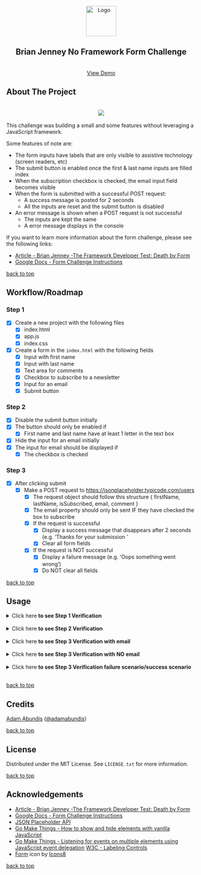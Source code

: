 <div id="top"></div>
<br />
<div align="center">
  <a href="https://abuna1985.github.io/brian-jenney-form-challenge">
    <img src="images/form-96x96.png" alt="Logo" width="80" height="80">
  </a>

  <h2 align="center">Brian Jenney No Framework Form Challenge</h3>

  <p align="center">
    <br />
    <a href="https://abuna1985.github.io/brian-jenney-form-challenge">View Demo</a>
  </p>
</div>

## About The Project
<br />
<div align="center">
  <img src="images/happy-little-form-desktop.jpg" />
</div>
<br />
This challenge was building a small and some features without leveraging a JavaScript framework.

Some features of note are:

* The form inputs have labels that are only visible to assistive technology (screen readers, etc)
* The submit button is enabled once the first & last name inputs are filled index
* When the subscription checkbox is checked, the email input field becomes visible
* When the form is submitted with a successful POST request:
  *  A success message is posted for 2 seconds
  *  All the inputs are reset and the submit button is disabled
*  An error message is shown when a POST request is not successful
   *  The inputs are kept the same
   *  A error message displays in the console

If you want to learn more information about the form challenge, please see the following links:
* [Article - Brian Jenney -The Framework Developer Test: Death by Form](https://typeshare.co/brianjenney/posts/the-framework-developer-test-death-by-form)
* [Google Docs - Form Challenge Instructions](https://docs.google.com/document/d/1zC4wts9HVIxBVdAdGrbk32-JEAbQh-orMGCMZE3sKAI/edit#heading=h.gwauynib8haa)

<a href="#top">back to top</a>

## Workflow/Roadmap

### Step 1

- [x] Create a new project with the following files
  - [x] index.html
  - [x] app.js
  - [x] index.css

- [x] Create a form in the `index.html` with the following fields
  - [x] Input with first name
  - [x] Input with last name
  - [x] Text area for comments
  - [x] Checkbox to subscribe to a newsletter
  - [x] Input for an email
  - [x] Submit button

### Step 2

- [x] Disable the submit button initially
- [x] The button should only be enabled if
  - [x] First name and last name have at least 1 letter in the text box
- [x] Hide the input for an email initially
- [x] The input for email should be displayed if
  - [x] The checkbox is checked

### Step 3

- [x] After clicking submit
  - [x] Make a POST request to https://jsonplaceholder.typicode.com/users
    - [x] The request object should follow this structure { firstName, lastName, isSubscribed, email, comment }
    - [x] The email property should only be sent IF they have checked the box to subscribe
    - [x] If the request is successful
      - [x] Display a success message that disappears after 2 seconds (e.g. ‘Thanks for your submission <FirstName>’
      - [x] Clear all form fields
    - [x] If the request is NOT successful
      - [x] Display a failure message (e.g. ‘Oops something went wrong’)
      - [x] Do NOT clear all fields

<a href="#top">back to top</a>

## Usage

<details>
  <summary>Click here <strong>to see Step 1 Verification</strong></summary>
  <p>There is an the following elements:</p>
  <ul>
    <li>input for first name</li>
    <li>input for last name</li>
    <li>input for comments</li>
    <li>checkbox for subscribing</li>
    <li>input for email</li>
    <li>button for submitting form</li>
  </ul>
  <img src="images/happy-little-form-desktop.jpg" />
</details>
<br>
<details>
  <summary>Click here <strong>to see Step 2 Verification</strong></summary>
  <p>Submit button is only available when the first and last name inputs are filled in</p>
  <p>The email input only shows when the subscription checkbox is checked</p>
  <img src="images/step-2-verification.gif" />
</details>
<br>
<details>
  <summary>Click here <strong>to see Step 3 Verification with email</strong></summary>
  <p>After the form is submitted:</p>
  <ul>
    <li>A message is displayed for 2 seconds</li>
    <li>the form fields are emptied and submit button is disabled</li>
    <li>The form data with `email` and `isSubscribed` as true is seen in the request</li>
  </ul>
  <img src="images/step-3-verification-with-email.gif" />
</details>
<br>
<details>
  <summary>Click here <strong>to see Step 3 Verification with NO email</strong></summary>
  <p>After the form is submitted:</p>
  <ul>
    <li>A message is displayed in the form  under the submit button for 2 seconds</li>
    <li>the form fields are emptied and submit button is disabled</li>
    <li>The form data with `isSubscribed` as false is seen in the request</li>
  </ul>
  <img src="images/step-3-verification-no-email.gif" />
</details>
<br>
<details>
  <summary>Click here <strong>to see Step 3 Verification  failure scenario/success scenario</strong></summary>
  <h4>Failure Scenario</h4>
  <p>First, In the `Network` tab of the console, I set `throttling` to `offline`</p>
  <p>Then I filled in the form and submitted the form. I receive and error message in the form under the submit button and in the console.</p>
  <h4>Success Scenario</h4>
  <p>In the `Network` tab of the console, I set `throttling` to `No throttling` so it can go back to online</p>
  <p>After the form is submitted:</p>
  <ul>
    <li>A message is displayed for 2 seconds</li>
    <li>the form fields are emptied and submit button is disabled</li>
    <li>The form data with `email` and `isSubscribed` as true is seen in the request</li>
  </ul>
  <img src="images/step-3-failure-then-success.gif" />
</details>
<br>

<a href="#top">back to top</a>

## Credits
[Adam Abundis](https://adamabundis.xyz) ([@adamabundis](https://twitter.com/adamabundis)) 

<a href="#top">back to top</a>
## License

Distributed under the MIT License. See `LICENSE.txt` for more information.

<a href="#top">back to top</a>

## Acknowledgements

* [Article - Brian Jenney -The Framework Developer Test: Death by Form](https://typeshare.co/brianjenney/posts/the-framework-developer-test-death-by-form)
* [Google Docs - Form Challenge Instructions](https://docs.google.com/document/d/1zC4wts9HVIxBVdAdGrbk32-JEAbQh-orMGCMZE3sKAI/edit#heading=h.gwauynib8haa)
* [JSON Placeholder API](https://jsonplaceholder.typicode.com/)
* [Go Make Things - How to show and hide elements with vanilla JavaScript](https://gomakethings.com/how-to-show-and-hide-elements-with-vanilla-javascript/)
* [Go Make Things - Listening for events on multiple elements using JavaScript event delegation](https://gomakethings.com/listening-for-events-on-multiple-elements-using-javascript-event-delegation/
)
[W3C - Labeling Controls](https://www.w3.org/WAI/tutorials/forms/labels/)
* <a target="_blank" href="https://icons8.com/icon/82791/form">Form</a> icon by <a target="_blank" href="https://icons8.com">Icons8</a>

<a href="#top">back to top</a>
